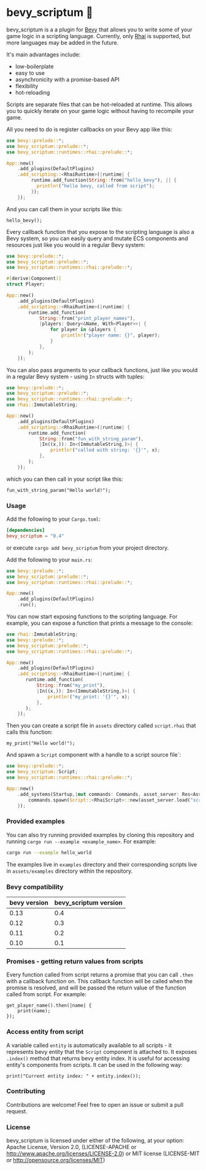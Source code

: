 # bevy_scriptum 📜

bevy_scriptum is a a plugin for [Bevy](https://bevyengine.org/) that allows you to write some of your game logic in a scripting language.
Currently, only [Rhai](https://rhai.rs/) is supported, but more languages may be added in the future.

It's main advantages include:
- low-boilerplate
- easy to use
- asynchronicity with a promise-based API
- flexibility
- hot-reloading

Scripts are separate files that can be hot-reloaded at runtime. This allows you to quickly iterate on your game logic without having to recompile your game.

All you need to do is register callbacks on your Bevy app like this:
```rust
use bevy::prelude::*;
use bevy_scriptum::prelude::*;
use bevy_scriptum::runtimes::rhai::prelude::*;

App::new()
    .add_plugins(DefaultPlugins)
    .add_scripting::<RhaiRuntime>(|runtime| {
         runtime.add_function(String::from("hello_bevy"), || {
           println!("hello bevy, called from script");
         });
    });
```
And you can call them in your scripts like this:
```rhai
hello_bevy();
```

Every callback function that you expose to the scripting language is also a Bevy system, so you can easily query and mutate ECS components and resources just like you would in a regular Bevy system:

```rust
use bevy::prelude::*;
use bevy_scriptum::prelude::*;
use bevy_scriptum::runtimes::rhai::prelude::*;

#[derive(Component)]
struct Player;

App::new()
    .add_plugins(DefaultPlugins)
    .add_scripting::<RhaiRuntime>(|runtime| {
        runtime.add_function(
            String::from("print_player_names"),
            |players: Query<&Name, With<Player>>| {
                for player in &players {
                    println!("player name: {}", player);
                }
            },
        );
    });
```

You can also pass arguments to your callback functions, just like you would in a regular Bevy system - using `In` structs with tuples:
```rust
use bevy::prelude::*;
use bevy_scriptum::prelude::*;
use bevy_scriptum::runtimes::rhai::prelude::*;
use rhai::ImmutableString;

App::new()
    .add_plugins(DefaultPlugins)
    .add_scripting::<RhaiRuntime>(|runtime| {
        runtime.add_function(
            String::from("fun_with_string_param"),
            |In((x,)): In<(ImmutableString,)>| {
                println!("called with string: '{}'", x);
            },
        );
    });
```
which you can then call in your script like this:
```rhai
fun_with_string_param("Hello world!");
```

### Usage

Add the following to your `Cargo.toml`:

```toml
[dependencies]
bevy_scriptum = "0.4"
```

or execute `cargo add bevy_scriptum` from your project directory.

Add the following to your `main.rs`:

```rust
use bevy::prelude::*;
use bevy_scriptum::prelude::*;
use bevy_scriptum::runtimes::rhai::prelude::*;

App::new()
    .add_plugins(DefaultPlugins)
    .run();
```

You can now start exposing functions to the scripting language. For example, you can expose a function that prints a message to the console:

```rust
use rhai::ImmutableString;
use bevy::prelude::*;
use bevy_scriptum::prelude::*;
use bevy_scriptum::runtimes::rhai::prelude::*;

App::new()
    .add_plugins(DefaultPlugins)
    .add_scripting::<RhaiRuntime>(|runtime| {
       runtime.add_function(
           String::from("my_print"),
           |In((x,)): In<(ImmutableString,)>| {
               println!("my_print: '{}'", x);
           },
       );
    });
```

Then you can create a script file in `assets` directory called `script.rhai` that calls this function:

```rhai
my_print("Hello world!");
```

And spawn a `Script` component with a handle to a script source file`:

```rust
use bevy::prelude::*;
use bevy_scriptum::Script;
use bevy_scriptum::runtimes::rhai::prelude::*;

App::new()
    .add_systems(Startup,|mut commands: Commands, asset_server: Res<AssetServer>| {
        commands.spawn(Script::<RhaiScript>::new(asset_server.load("script.rhai")));
    });
```

### Provided examples

You can also try running provided examples by cloning this repository and running `cargo run --example <example_name>`.  For example:

```bash
cargo run --example hello_world
```
The examples live in `examples` directory and their corresponding scripts live in `assets/examples` directory within the repository.

### Bevy compatibility

| bevy version | bevy_scriptum version |
|--------------|----------------------|
| 0.13         | 0.4                  |
| 0.12         | 0.3                  |
| 0.11         | 0.2                  |
| 0.10         | 0.1                  |

### Promises - getting return values from scripts

Every function called from script returns a promise that you can call `.then` with a callback function on. This callback function will be called when the promise is resolved, and will be passed the return value of the function called from script. For example:

```rhai
get_player_name().then(|name| {
    print(name);
});
```

### Access entity from script

A variable called `entity` is automatically available to all scripts - it represents bevy entity that the `Script` component is attached to.
It exposes `.index()` method that returns bevy entity index.
It is useful for accessing entity's components from scripts.
It can be used in the following way:
```rhai
print("Current entity index: " + entity.index());
```

### Contributing

Contributions are welcome! Feel free to open an issue or submit a pull request.

### License

bevy_scriptum is licensed under either of the following, at your option:
Apache License, Version 2.0, (LICENSE-APACHE or http://www.apache.org/licenses/LICENSE-2.0) or MIT license (LICENSE-MIT or http://opensource.org/licenses/MIT)
